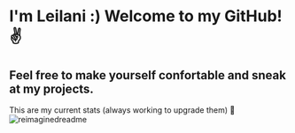 # I'm Leilani :) Welcome to my GitHub! ✌️
## Feel free to make yourself confortable and sneak at my projects. 

This are my current stats (always working to upgrade them) 💪
<img src="https://myreadme.vercel.app/api/embed/Leilanta?panels=userstatistics,toprepositories,toplanguages,commitgraph" alt="reimaginedreadme" />
